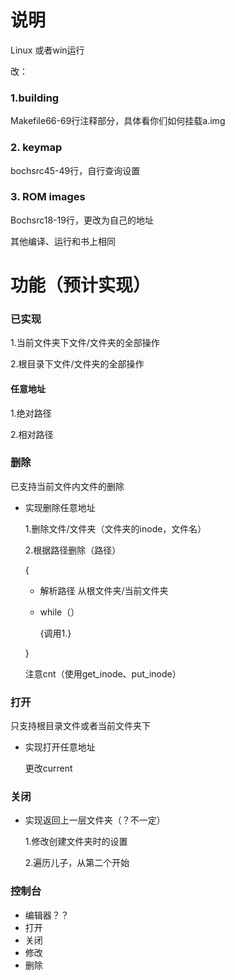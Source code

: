# 说明

Linux 或者win运行

改：

### 1.building

Makefile66-69行注释部分，具体看你们如何挂载a.img

### 2. keymap

bochsrc45-49行，自行查询设置

### 3. ROM images

Bochsrc18-19行，更改为自己的地址

其他编译、运行和书上相同



# 功能（预计实现）

### 已实现

1.当前文件夹下文件/文件夹的全部操作

2.根目录下文件/文件夹的全部操作



#### 任意地址

1.绝对路径

2.相对路径



### 删除

已支持当前文件内文件的删除

- 实现删除任意地址

  1.删除文件/文件夹（文件夹的inode，文件名）

  2.根据路径删除（路径）

  {

  + 解析路径      从根文件夹/当前文件夹

  + while（）

    {调用1.}

  }

  注意cnt（使用get_inode、put_inode）

  

### 打开

只支持根目录文件或者当前文件夹下

- 实现打开任意地址

  更改current

  

  

  

### 关闭

- 实现返回上一层文件夹（？不一定）

  1.修改创建文件夹时的设置

  2.遍历儿子，从第二个开始



### 控制台

- 编辑器？？
- 打开
- 关闭
- 修改
- 删除



